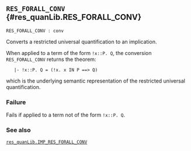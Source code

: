 ## `RES_FORALL_CONV` {#res_quanLib.RES_FORALL_CONV}


```
RES_FORALL_CONV : conv
```



Converts a restricted universal quantification to an implication.


When applied to a term of the form `!x::P. Q`, the conversion
`RES_FORALL_CONV` returns the theorem:
    
       |- !x::P. Q = (!x. x IN P ==> Q)
    
which is the underlying semantic representation of the restricted
universal quantification.

### Failure

Fails if applied to a term not of the form `!x::P. Q`.

### See also

[`res_quanLib.IMP_RES_FORALL_CONV`](#res_quanLib.IMP_RES_FORALL_CONV)

